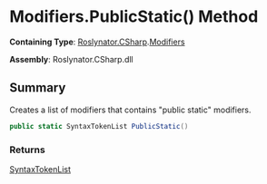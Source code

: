 # Modifiers\.PublicStatic\(\) Method

**Containing Type**: [Roslynator.CSharp](../../README.md)\.[Modifiers](../README.md)

**Assembly**: Roslynator\.CSharp\.dll

## Summary

Creates a list of modifiers that contains "public static" modifiers\.

```csharp
public static SyntaxTokenList PublicStatic()
```

### Returns

[SyntaxTokenList](https://docs.microsoft.com/en-us/dotnet/api/microsoft.codeanalysis.syntaxtokenlist)

